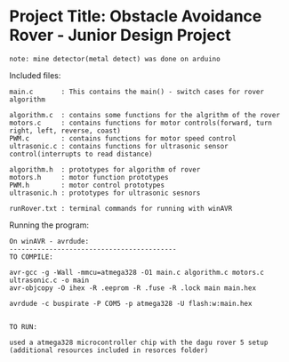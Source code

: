 # Project Title: Obstacle Avoidance Rover - Junior Design Project
	note: mine detector(metal detect) was done on arduino  
Included files:

	main.c       : This contains the main() - switch cases for rover algorithm 
	
	algorithm.c  : contains some functions for the algrithm of the rover 
	motors.c     : contains functions for motor controls(forward, turn right, left, reverse, coast)
	PWM.c        : contains functions for motor speed control
	ultrasonic.c : contains functions for ultrasonic sensor control(interrupts to read distance)

	algorithm.h  : prototypes for algorithm of rover
	motors.h     : motor function prototypes
	PWM.h        : motor control prototypes
	ultrasonic.h : prototypes for ultrasonic sesnors 

	runRover.txt : terminal commands for running with winAVR

Running the program: 

	On winAVR - avrdude:
	------------------------------------------
	TO COMPILE: 

	avr-gcc -g -Wall -mmcu=atmega328 -O1 main.c algorithm.c motors.c ultrasonic.c -o main
	avr-objcopy -O ihex -R .eeprom -R .fuse -R .lock main main.hex

	avrdude -c buspirate -P COM5 -p atmega328 -U flash:w:main.hex


	TO RUN:

	used a atmega328 microcontroller chip with the dagu rover 5 setup
	(additional resources included in resorces folder)

